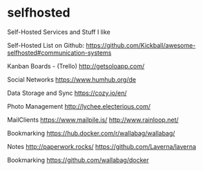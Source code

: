 # selfhosted
Self-Hosted Services and Stuff I like

Self-Hosted List on Github: https://github.com/Kickball/awesome-selfhosted#communication-systems

Kanban Boards - (Trello)
http://getsoloapp.com/

Social Networks
https://www.humhub.org/de

Data Storage and Sync
https://cozy.io/en/

Photo Management
http://lychee.electerious.com/

MailClients
https://www.mailpile.is/
http://www.rainloop.net/

Bookmarking
https://hub.docker.com/r/wallabag/wallabag/

Notes
http://paperwork.rocks/
https://github.com/Laverna/laverna

Bookmarking
https://github.com/wallabag/docker
